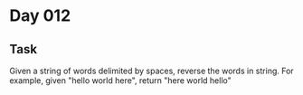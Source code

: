 # Day 012

## Task

Given a string of words delimited by spaces, reverse the words in string. For example, given "hello world here", return "here world hello"